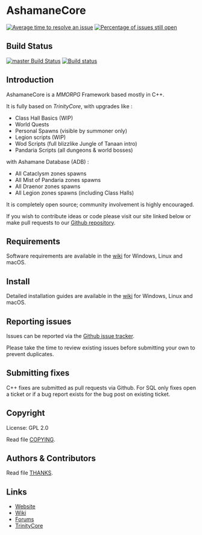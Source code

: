 # AshamaneCore

[![Average time to resolve an issue](https://isitmaintained.com/badge/resolution/AshamaneProject/AshamaneCore.svg)](https://isitmaintained.com/project/AshamaneProject/AshamaneCore "Average time to resolve an issue") [![Percentage of issues still open](https://isitmaintained.com/badge/open/AshamaneProject/AshamaneCore.svg)](https://isitmaintained.com/project/AshamaneProject/AshamaneCore "Percentage of issues still open")

## Build Status

[![master Build Status](https://travis-ci.org/AshamaneProject/AshamaneCore.svg?branch=master)](https://travis-ci.org/AshamaneProject/AshamaneCore) 
[![Build status](https://ci.appveyor.com/api/projects/status/orswpu6j5c5rfoj6/branch/master?svg=true)](https://ci.appveyor.com/project/Traesh/ashamanecore/branch/master)

## Introduction

AshamaneCore is a *MMORPG* Framework based mostly in C++.

It is fully based on *TrinityCore*, with upgrades like :

- Class Hall Basics (WIP)
- World Quests
- Personal Spawns (visible by summoner only)
- Legion scripts (WIP)
- Wod Scripts (full blizzlike Jungle of Tanaan intro)
- Pandaria Scripts (all dungeons & world bosses)

with Ashamane Database (ADB) :

- All Cataclysm zones spawns
- All Mist of Pandaria zones spawns
- All Draenor zones spawns
- All Legion zones spawns (including Class Halls)

It is completely open source; community involvement is highly encouraged.

If you wish to contribute ideas or code please visit our site linked below or
make pull requests to our [Github repository](https://github.com/AshamaneProject/AshamaneCore/pulls).

## Requirements


Software requirements are available in the [wiki](https://www.trinitycore.info/display/tc/Requirements) for
Windows, Linux and macOS.


## Install

Detailed installation guides are available in the [wiki](https://www.trinitycore.info/display/tc/Installation+Guide) for
Windows, Linux and macOS.


## Reporting issues

Issues can be reported via the [Github issue tracker](https://github.com/AshamaneProject/AshamaneCore/labels/Branch-master).

Please take the time to review existing issues before submitting your own to
prevent duplicates.

## Submitting fixes

C++ fixes are submitted as pull requests via Github.
For SQL only fixes open a ticket or if a bug report exists for the bug post on existing ticket.


## Copyright

License: GPL 2.0

Read file [COPYING](COPYING).


## Authors &amp; Contributors

Read file [THANKS](THANKS).


## Links

* [Website](https://www.ashamane.com)
* [Wiki](https://https://github.com/AshamaneProject/AshamaneCore/issues)
* [Forums](http://forum.ashamane.com/)
* [TrinityCore](https://www.trinitycore.org/)

